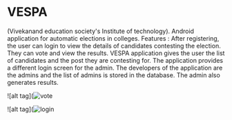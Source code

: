 # VESPA
(Vivekanand education society's Institute of technology). Android application for automatic elections in colleges.
Features :
After registering, the user can login to view the details of candidates contesting the election.
They can vote and view the results.
VESPA application gives the user the list of candidates and the post they are contesting for.
The application provides a different login screen for the admin.
The developers of the application are the admins and the list of admins is stored in the database. The admin also generates results.


![alt tag](![vote](https://cloud.githubusercontent.com/assets/10370575/7658299/9263ed2a-fb56-11e4-997b-6a931cfc9207.png)


![alt tag](![login](https://cloud.githubusercontent.com/assets/10370575/7658335/e9da0666-fb56-11e4-83a8-1ba1c9cac507.png)

